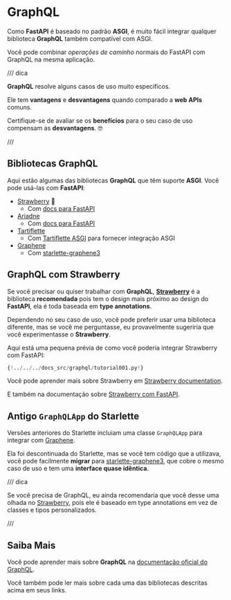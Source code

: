 # GraphQL

Como **FastAPI** é baseado no padrão **ASGI**, é muito fácil integrar qualquer biblioteca **GraphQL** também compatível com ASGI.

Você pode combinar *operações de caminho* normais do FastAPI com GraphQL na mesma aplicação.

/// dica

**GraphQL** resolve alguns casos de uso muito específicos.

Ele tem **vantagens** e **desvantagens** quando comparado a **web APIs** comuns.

Certifique-se de avaliar se os **benefícios** para o seu caso de uso compensam as **desvantagens**. 🤓

///

## Bibliotecas GraphQL

Aqui estão algumas das bibliotecas **GraphQL** que têm suporte **ASGI**. Você pode usá-las com **FastAPI**:

* <a href="https://strawberry.rocks/" class="external-link" target="_blank">Strawberry</a> 🍓
    * Com <a href="https://strawberry.rocks/docs/integrations/fastapi" class="external-link" target="_blank">docs para FastAPI</a>
* <a href="https://ariadnegraphql.org/" class="external-link" target="_blank">Ariadne</a>
    * Com <a href="https://ariadnegraphql.org/docs/fastapi-integration" class="external-link" target="_blank">docs para FastAPI</a>
* <a href="https://tartiflette.io/" class="external-link" target="_blank">Tartiflette</a>
    * Com <a href="https://tartiflette.github.io/tartiflette-asgi/" class="external-link" target="_blank">Tartiflette ASGI</a> para fornecer integração ASGI
* <a href="https://graphene-python.org/" class="external-link" target="_blank">Graphene</a>
    * Com <a href="https://github.com/ciscorn/starlette-graphene3" class="external-link" target="_blank">starlette-graphene3</a>

## GraphQL com Strawberry

Se você precisar ou quiser trabalhar com **GraphQL**, <a href="https://strawberry.rocks/" class="external-link" target="_blank">**Strawberry**</a> é a biblioteca **recomendada** pois tem o design mais próximo ao design do **FastAPI**, ela é toda baseada em **type annotations**.

Dependendo no seu caso de uso, você pode preferir usar uma biblioteca diferente, mas se você me perguntasse, eu provavelmente sugeriria que você experimentasse o **Strawberry**.

Aqui está uma pequena prévia de como você poderia integrar Strawberry com FastAPI:

```Python hl_lines="3  22  25-26"
{!../../../docs_src/graphql/tutorial001.py!}
```

Você pode aprender mais sobre Strawberry em <a href="https://strawberry.rocks/" class="external-link" target="_blank">Strawberry documentation</a>.

E também na documentação sobre <a href="https://strawberry.rocks/docs/integrations/fastapi" class="external-link" target="_blank">Strawberry com FastAPI</a>.

## Antigo `GraphQLApp` do Starlette

Versões anteriores do Starlette incluiam uma classe `GraphQLApp` para integrar com <a href="https://graphene-python.org/" class="external-link" target="_blank">Graphene</a>.

Ela foi descontinuada do Starlette, mas se você tem código que a utilizava, você pode facilmente **migrar** para <a href="https://github.com/ciscorn/starlette-graphene3" class="external-link" target="_blank">starlette-graphene3</a>, que cobre o mesmo caso de uso e tem uma **interface quase idêntica**.

/// dica

Se você precisa de GraphQL, eu ainda recomendaria que você desse uma olhada no <a href="https://strawberry.rocks/" class="external-link" target="_blank">Strawberry</a>, pois ele é baseado em type annotations em vez de classes e tipos personalizados.

///

## Saiba Mais

Você pode aprender mais sobre **GraphQL** na <a href="https://graphql.org/" class="external-link" target="_blank">documentação oficial do GraphQL</a>.

Você também pode ler mais sobre cada uma das bibliotecas descritas acima em seus links.